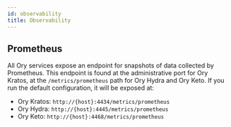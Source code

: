 ```yaml
---
id: observability
title: Observability
---
```


## Prometheus

All Ory services expose an endpoint for snapshots of data collected by Prometheus. This endpoint is found at the administrative
port for Ory Kratos, at the `/metrics/prometheus` path for Ory Hydra and Ory Keto. If you run the default configuration, it will
be exposed at:

- Ory Kratos: `http://{host}:4434/metrics/prometheus`
- Ory Hydra: `http://{host}:4445/metrics/prometheus`
- Ory Keto: `http://{host}:4468/metrics/prometheus`
